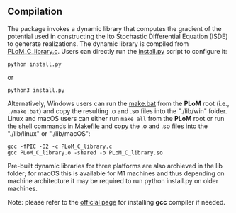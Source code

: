 ## Compilation

The package invokes a dynamic library that computes the gradient of the potential used in constructing the Ito Stochastic Differential Equation (ISDE) to 
generate realizations. The dynamic library is compiled from [PLoM_C_library.c](../PLoM_C_library.c). Users can directly run the [install.py](../install.py) script to configure it:
```shell
python install.py
```
or
```shell
python3 install.py
```

Alternatively, Windows users can run the [make.bat](../make.bat) from the **PLoM** root (i.e., ```./make.bat```) and copy the
resulting .o and .so files into the "./lib/win" folder. Linux and macOS users can either run ```make all``` from the **PLoM** root or
run the shell commands in [Makefile](../Makefile) and copy the .o and .so files into the "./lib/linux" or "./lib/macOS":

```shell
gcc -fPIC -O2 -c PLoM_C_library.c
gcc PLoM_C_library.o -shared -o PLoM_C_library.so
```

Pre-built dynamic libraries for three platforms are also archieved in the lib folder; for macOS this is available for M1 machines and
thus depending on machine architecture it may be required to run python install.py on older machines.

Note: please refer to the [official page](https://gcc.gnu.org/install/binaries.html) for installing **gcc** compiler if needed.
